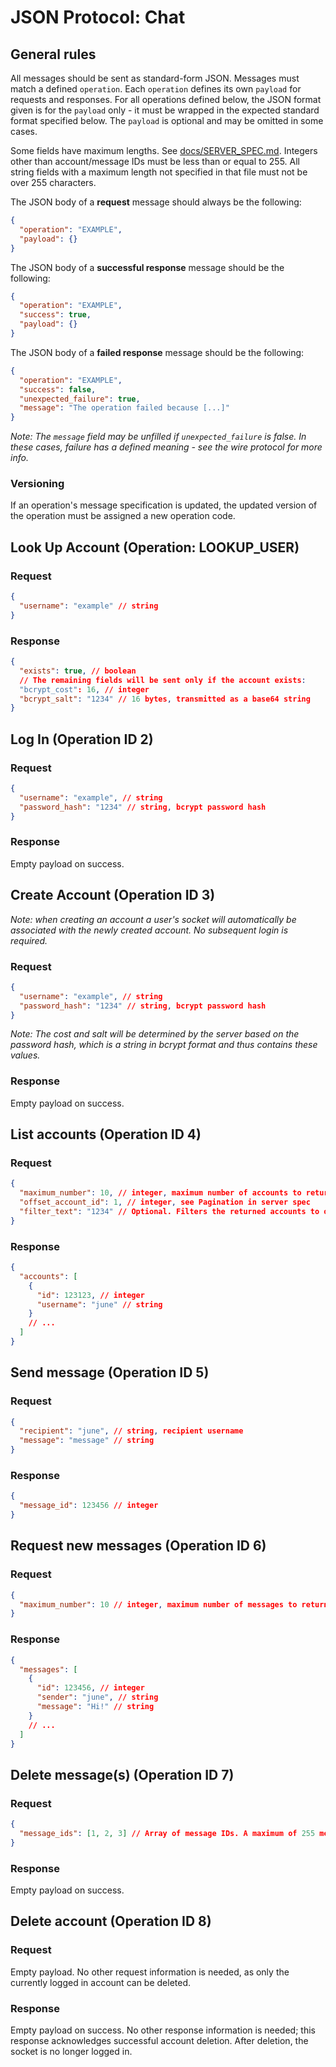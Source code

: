 # JSON Protocol: Chat

## General rules

All messages should be sent as standard-form JSON. Messages must match a defined `operation`. Each `operation` defines its own `payload` for requests and responses. For all operations defined below, the JSON format given is for the `payload` only - it must be wrapped in the expected standard format specified below. The `payload` is optional and may be omitted in some cases.

Some fields have maximum lengths. See [docs/SERVER_SPEC.md](/docs/SERVER_SPEC.md). Integers other than account/message IDs must be less than or equal to 255. All string fields with a maximum length not specified in that file must not be over 255 characters.

The JSON body of a **request** message should always be the following:

```json
{
  "operation": "EXAMPLE",
  "payload": {}
}
```

The JSON body of a **successful response** message should be the following:

```json
{
  "operation": "EXAMPLE",
  "success": true,
  "payload": {}
}
```

The JSON body of a **failed response** message should be the following:

```json
{
  "operation": "EXAMPLE",
  "success": false,
  "unexpected_failure": true,
  "message": "The operation failed because [...]"
}
```

_Note: The `message` field may be unfilled if `unexpected_failure` is false. In these cases, failure has a defined meaning - see the wire protocol for more info._

### Versioning

If an operation's message specification is updated, the updated version of the operation must be assigned a new operation code.

## Look Up Account (Operation: LOOKUP_USER)

### Request

```json
{
  "username": "example" // string
}
```

### Response

```json
{
  "exists": true, // boolean
  // The remaining fields will be sent only if the account exists:
  "bcrypt_cost": 16, // integer
  "bcrypt_salt": "1234" // 16 bytes, transmitted as a base64 string
}
```

## Log In (Operation ID 2)

### Request

```json
{
  "username": "example", // string
  "password_hash": "1234" // string, bcrypt password hash
}
```

### Response

Empty payload on success.

## Create Account (Operation ID 3)

_Note: when creating an account a user's socket will automatically be associated with the newly created account. No subsequent login is required._

### Request

```json
{
  "username": "example", // string
  "password_hash": "1234" // string, bcrypt password hash
}
```

_Note: The cost and salt will be determined by the server based on the password hash, which is a string in bcrypt format and thus contains these values._

### Response

Empty payload on success.

## List accounts (Operation ID 4)

### Request

```json
{
  "maximum_number": 10, // integer, maximum number of accounts to return
  "offset_account_id": 1, // integer, see Pagination in server spec
  "filter_text": "1234" // Optional. Filters the returned accounts to only those whose usernames match the format `*[text]*`
}
```

### Response

```json
{
  "accounts": [
    {
      "id": 123123, // integer
      "username": "june" // string
    }
    // ...
  ]
}
```

## Send message (Operation ID 5)

### Request

```json
{
  "recipient": "june", // string, recipient username
  "message": "message" // string
}
```

### Response

```json
{
  "message_id": 123456 // integer
}
```

## Request new messages (Operation ID 6)

### Request

```json
{
  "maximum_number": 10 // integer, maximum number of messages to return
}
```

### Response

```json
{
  "messages": [
    {
      "id": 123456, // integer
      "sender": "june", // string
      "message": "Hi!" // string
    }
    // ...
  ]
}
```

## Delete message(s) (Operation ID 7)

### Request

```json
{
  "message_ids": [1, 2, 3] // Array of message IDs. A maximum of 255 message IDs can be sent at one time.
}
```

### Response

Empty payload on success.

## Delete account (Operation ID 8)

### Request

Empty payload. No other request information is needed, as only the currently logged in account can be deleted.

### Response

Empty payload on success. No other response information is needed; this response acknowledges successful account deletion. After deletion, the socket is no longer logged in.

